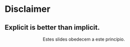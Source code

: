 <!-- _class: lead -->
# Disclaimer

<!-- _class: lead -->
## Explicit is better than implicit.

<center>
Estes slides obedecem a este princípio.
</center>
